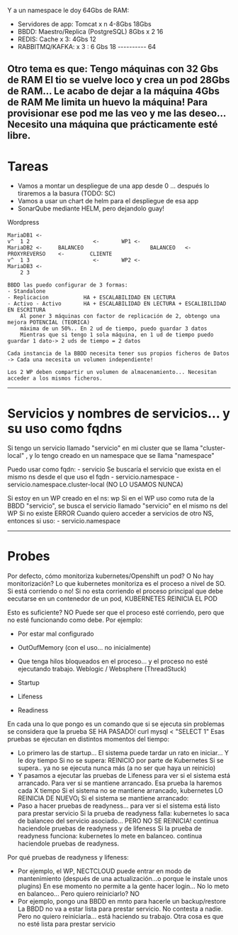 
Y a un namespace le doy 64Gbs de RAM:
- Servidores de app: Tomcat x n 4-8Gbs                  18Gbs
- BBDD: Maestro/Replica (PostgreSQL) 8Gbs x 2           16
- REDIS: Cache x 3: 4Gbs                                12
- RABBITMQ/KAFKA: x 3 : 6 Gbs                           18
                                                    ----------
                                                        64
                                                        
Otro tema es que:
Tengo máquinas con 32 Gbs de RAM
El tio se vuelve loco y crea un pod 28Gbs de RAM... Le acabo de dejar a la máquina 4Gbs de RAM
Me limita un huevo la máquina!
Para provisionar ese pod me las veo y me las deseo... Necesito una máquina que prácticamente esté libre.
---

# Tareas

- Vamos a montar un despliegue de una app desde 0 ... después lo tiraremos a la basura (TODO: SC)
- Vamos a usar un chart de helm para el despliegue de esa app
- SonarQube mediante HELM, pero dejandolo guay!

Wordpress
    
    
    MariaDB1 <-
    v^  1 2                    <-       WP1 <-
    MariaDB2 <-     BALANCEO                     BALANCEO   <-     PROXYREVERSO    <-        CLIENTE
    v^  1 3                    <-       WP2 <-
    MariaDB3 <-
        2 3
    
    BBDD las puedo configurar de 3 formas:
    - Standalone
    - Replicacion           HA + ESCALABILIDAD EN LECTURA
    - Activo - Activo       HA + ESCALABILIDAD EN LECTURA + ESCALIBILIDAD EN ESCRITURA
        Al poner 3 máquinas con factor de replicación de 2, obtengo una mejora POTENCIAL (TEORICA)
        máxima de un 50%.. En 2 ud de tiempo, puedo guardar 3 datos
        Mientras que si tengo 1 sola máquina, en 1 ud de tiempo puedo guardar 1 dato-> 2 uds de tiempo = 2 datos
        
    Cada instancia de la BBDD necesita tener sus propios ficheros de Datos -> Cada una necesita un volumen independiente!
    
    Los 2 WP deben compartir un volumen de almacenamiento... Necesitan acceder a los mismos ficheros.
    
---

# Servicios y nombres de servicios... y su uso como fqdns

Si tengo un servicio llamado "servicio"
en mi cluster que se llama "cluster-local"
, y lo tengo creado en un namespace que se llama "namespace"

Puedo usar como fqdn:
    - servicio                  Se buscaría el servicio que exista en el mismo ns desde el que uso el fqdn
    - servicio.namespace
    - servicio.namespace.cluster-local (NO LO USAMOS NUNCA)
    
Si estoy en un WP creado en el ns: wp
    Si en el WP uso como ruta de la BBDD "servicio", se busca el servicio llamado "servicio" en el mismo ns del WP
    Si no existe ERROR
Cuando quiero acceder a servicios de otro NS, entonces si uso:
    - servicio.namespace


---

# Probes

Por defecto, cómo monitoriza kubernetes/Openshift un pod? O No hay monitorización?
Lo que kubernetes monitoriza es el proceso a nivel de SO. Si está corriendo o no!
Si no esta corriendo el proceso principal que debe eecutarse en un contenedor de un pod, KUBERNETES REINICIA EL POD

Esto es suficiente? NO
Puede ser que el proceso esté corriendo, pero que no esté funcionando como debe. Por ejemplo:
- Por estar mal configurado
- OutOufMemory (con el uso... no inicialmente)
- Que tenga hilos bloqueados en el proceso... y el proceso no esté ejecutando trabajo.
    Weblogic / Websphere (ThreadStuck)

- Startup
- Lifeness
- Readiness

En cada una lo que pongo es un comando que si se ejecuta sin problemas se considera que la prueba SE HA PASADO!
    curl
    mysql < "SELECT 1"
Esas pruebas se ejecutan en distintos momentos del tiempo:
- Lo primero las de startup... El sistema puede tardar un rato en iniciar... Y le doy tiempo
  Si no se supera: REINICIO por parte de Kubernetes
  Si se supera.. ya no se ejecuta nunca más (a no ser que haya un reinicio)
 - Y pasamos a ejecutar las pruebas de Lifeness para ver si el sistema está arrancado.
  Para ver si se mantiene arrancado.
    Esa prueba la haremos cada X tiempo 
  Si el sistema no se mantiene arrancado, kubernetes LO REINICIA DE NUEVO¡
  Si el sistema se mantiene arrancado:
 - Paso a hacer pruebas de readyness... para ver si el sistema está listo para prestar servicio
  Si la prueba de readyness falla:        kubernetes lo saca de balanceo del servicio asociado... PERO NO SE REINICIA!
                                          continua haciendole pruebas de readyness y de lifeness
  Si la prueba de readyness funciona:     kubernetes lo mete en balanceo.
                                          continua haciendole pruebas de readyness.
                                          
Por qué pruebas de readyness y lifeness:
- Por ejemplo, el WP, NECTCLOUD puede entrar en modo de mantenimiento
  (después de una actualización...o porque le instale unos plugins)
  En ese momento no permite a la gente hacer login... No lo meto en balanceo... 
  Pero quiero reiniciarlo? NO
- Por ejemplo, pongo una BBDD en mnto para hacerle un backup/restore
  La BBDD no va a estar lista para prestar servicio. No contesta a nadie.
  Pero no quiero reiniciarla... está haciendo su trabajo.
  Otra cosa es que no esté lista para prestar servicio